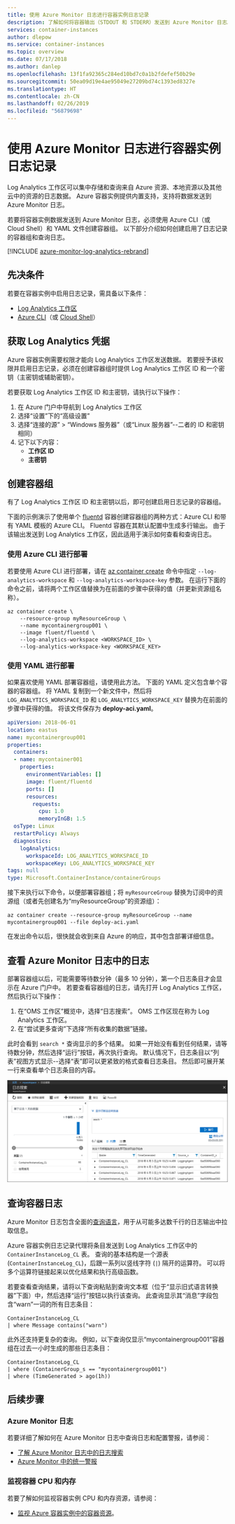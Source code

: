 ```yaml
---
title: 使用 Azure Monitor 日志进行容器实例日志记录
description: 了解如何将容器输出（STDOUT 和 STDERR）发送到 Azure Monitor 日志。
services: container-instances
author: dlepow
ms.service: container-instances
ms.topic: overview
ms.date: 07/17/2018
ms.author: danlep
ms.openlocfilehash: 13f1fa92365c284ed10bd7c0a1b2fdefef50b29e
ms.sourcegitcommit: 50ea09d19e4ae95049e27209bd74c1393ed8327e
ms.translationtype: HT
ms.contentlocale: zh-CN
ms.lasthandoff: 02/26/2019
ms.locfileid: "56879698"
---
```

# <a name="container-instance-logging-with-azure-monitor-logs"></a>使用 Azure Monitor 日志进行容器实例日志记录

Log Analytics 工作区可以集中存储和查询来自 Azure 资源、本地资源以及其他云中的资源的日志数据。 Azure 容器实例提供内置支持，支持将数据发送到 Azure Monitor 日志。

若要将容器实例数据发送到 Azure Monitor 日志，必须使用 Azure CLI（或 Cloud Shell）和 YAML 文件创建容器组。 以下部分介绍如何创建启用了日志记录的容器组和查询日志。

[!INCLUDE [azure-monitor-log-analytics-rebrand](../../includes/azure-monitor-log-analytics-rebrand.md)]

## <a name="prerequisites"></a>先决条件

若要在容器实例中启用日志记录，需具备以下条件：

* [Log Analytics 工作区](../azure-monitor/learn/quick-create-workspace.md)
* [Azure CLI](/cli/azure/install-azure-cli)（或 [Cloud Shell](/azure/cloud-shell/overview)）

## <a name="get-log-analytics-credentials"></a>获取 Log Analytics 凭据

Azure 容器实例需要权限才能向 Log Analytics 工作区发送数据。 若要授予该权限并启用日志记录，必须在创建容器组时提供 Log Analytics 工作区 ID 和一个密钥（主密钥或辅助密钥）。

若要获取 Log Analytics 工作区 ID 和主密钥，请执行以下操作：

1. 在 Azure 门户中导航到 Log Analytics 工作区
1. 选择“设置”下的“高级设置”
1. 选择“连接的源” > “Windows 服务器”（或“Linux 服务器”--二者的 ID 和密钥相同）
1. 记下以下内容：
   * **工作区 ID**
   * **主密钥**

## <a name="create-container-group"></a>创建容器组

有了 Log Analytics 工作区 ID 和主密钥以后，即可创建启用日志记录的容器组。

下面的示例演示了使用单个 [fluentd][fluentd] 容器创建容器组的两种方式：Azure CLI 和带有 YAML 模板的 Azure CLI。 Fluentd 容器在其默认配置中生成多行输出。 由于该输出发送到 Log Analytics 工作区，因此适用于演示如何查看和查询日志。

### <a name="deploy-with-azure-cli"></a>使用 Azure CLI 进行部署

若要使用 Azure CLI 进行部署，请在 [az container create][az-container-create] 命令中指定 `--log-analytics-workspace` 和 `--log-analytics-workspace-key` 参数。 在运行下面的命令之前，请将两个工作区值替换为在前面的步骤中获得的值（并更新资源组名称）。

```azurecli-interactive
az container create \
    --resource-group myResourceGroup \
    --name mycontainergroup001 \
    --image fluent/fluentd \
    --log-analytics-workspace <WORKSPACE_ID> \
    --log-analytics-workspace-key <WORKSPACE_KEY>
```

### <a name="deploy-with-yaml"></a>使用 YAML 进行部署

如果喜欢使用 YAML 部署容器组，请使用此方法。 下面的 YAML 定义包含单个容器的容器组。 将 YAML 复制到一个新文件中，然后将 `LOG_ANALYTICS_WORKSPACE_ID` 和 `LOG_ANALYTICS_WORKSPACE_KEY` 替换为在前面的步骤中获得的值。 将该文件保存为 **deploy-aci.yaml**。

```yaml
apiVersion: 2018-06-01
location: eastus
name: mycontainergroup001
properties:
  containers:
  - name: mycontainer001
    properties:
      environmentVariables: []
      image: fluent/fluentd
      ports: []
      resources:
        requests:
          cpu: 1.0
          memoryInGB: 1.5
  osType: Linux
  restartPolicy: Always
  diagnostics:
    logAnalytics:
      workspaceId: LOG_ANALYTICS_WORKSPACE_ID
      workspaceKey: LOG_ANALYTICS_WORKSPACE_KEY
tags: null
type: Microsoft.ContainerInstance/containerGroups
```

接下来执行以下命令，以便部署容器组；将 `myResourceGroup` 替换为订阅中的资源组（或者先创建名为“myResourceGroup”的资源组）：

```azurecli-interactive
az container create --resource-group myResourceGroup --name mycontainergroup001 --file deploy-aci.yaml
```

在发出命令以后，很快就会收到来自 Azure 的响应，其中包含部署详细信息。

## <a name="view-logs-in-azure-monitor-logs"></a>查看 Azure Monitor 日志中的日志

部署容器组以后，可能需要等待数分钟（最多 10 分钟），第一个日志条目才会显示在 Azure 门户中。 若要查看容器组的日志，请先打开 Log Analytics 工作区，然后执行以下操作：

1. 在“OMS 工作区”概览中，选择“日志搜索”。 OMS 工作区现在称为 Log Analytics 工作区。  
1. 在“尝试更多查询”下选择“所有收集的数据”链接。

此时会看到 `search *` 查询显示的多个结果。 如果一开始没有看到任何结果，请等待数分钟，然后选择“运行”按钮，再次执行查询。 默认情况下，日志条目以“列表”视图方式显示--选择“表”即可以更紧致的格式查看日志条目。 然后即可展开某一行来查看单个日志条目的内容。

![Azure 门户中的“日志搜索”结果][log-search-01]

## <a name="query-container-logs"></a>查询容器日志

Azure Monitor 日志包含全面的[查询语言][query_lang]，用于从可能多达数千行的日志输出中拉取信息。

Azure 容器实例日志记录代理将条目发送到 Log Analytics 工作区中的 `ContainerInstanceLog_CL` 表。 查询的基本结构是一个源表 (`ContainerInstanceLog_CL`)，后跟一系列以竖线字符 (`|`) 隔开的运算符。 可以将多个运算符链接起来以优化结果和执行高级函数。

若要查看查询结果，请将以下查询粘贴到查询文本框（位于“显示旧式语言转换器”下面）中，然后选择“运行”按钮以执行该查询。 此查询显示其“消息”字段包含“warn”一词的所有日志条目：

```query
ContainerInstanceLog_CL
| where Message contains("warn")
```

此外还支持更复杂的查询。 例如，以下查询仅显示“mycontainergroup001”容器组在过去一小时生成的那些日志条目：

```query
ContainerInstanceLog_CL
| where (ContainerGroup_s == "mycontainergroup001")
| where (TimeGenerated > ago(1h))
```

## <a name="next-steps"></a>后续步骤

### <a name="azure-monitor-logs"></a>Azure Monitor 日志

若要详细了解如何在 Azure Monitor 日志中查询日志和配置警报，请参阅：

* [了解 Azure Monitor 日志中的日志搜索](../log-analytics/log-analytics-log-search.md)
* [Azure Monitor 中的统一警报](../azure-monitor/platform/alerts-overview.md)


### <a name="monitor-container-cpu-and-memory"></a>监视容器 CPU 和内存

若要了解如何监视容器实例 CPU 和内存资源，请参阅：

* [监视 Azure 容器实例中的容器资源](container-instances-monitor.md)。

<!-- IMAGES -->
[log-search-01]: ./media/container-instances-log-analytics/portal-query-01.png

<!-- LINKS - External -->
[fluentd]: https://hub.docker.com/r/fluent/fluentd/
[query_lang]: https://aka.ms/LogAnalyticsLanguage

<!-- LINKS - Internal -->
[az-container-create]: /cli/azure/container#az-container-create
